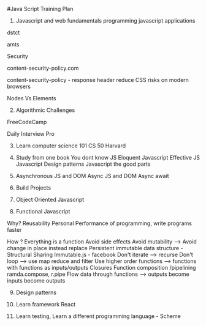 #Java Script Training Plan

1. Javascript and web fundamentals
programming javascript applications 

dstct

amts

Security 

content-security-policy.com

content-security-policy - response header  reduce CSS risks on modern browsers

Nodes Vs Elements


2. Algorithmic Challenges

FreeCodeCamp

Daily Interview Pro

3. Learn computer science 101
   CS 50 Harvard

4. Study from one book
 You dont know JS
 Eloquent Javascript
 Effective JS
 Javascript Design patterns
 Javascript the good parts

5. Asynchronous JS and DOM  Async JS and DOM     Async await

6. Build Projects

7. Object Oriented Javascript
8. Functional Javascript

Why?
   Reusability
   Personal Performance of programming, write programs faster
	
How ?
   Everything is a function
	Avoid side effects
   Avoid mutability --> Avoid change in place instead replace 
  Persistent immutable data structure  - Structural Sharing
  Immutable.js - facebook 
  Don't iterate --> recurse 
  Don't loop --> use map reduce and filter
  Use higher order functions --> functions with functions as inputs/outputs
    Closures
  Function composition /pipelining 
    ramda.compose, r.pipe
  Flow data through functions --> outputs become inputs become outputs
	
9. Design patterns
10. Learn framework
  React
  
11. Learn testing, Learn a different programming language - Scheme

